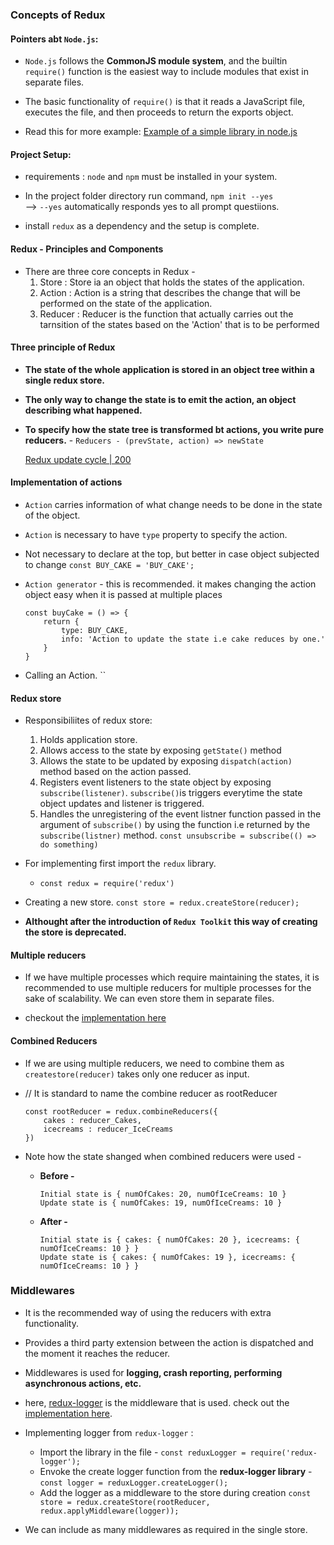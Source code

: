 ### Concepts of Redux

#### Pointers abt `Node.js`:

- `Node.js` follows the **CommonJS module system**, and the builtin `require()` function is the easiest way to include modules that exist in separate files. 

- The basic functionality of `require()` is that it reads a JavaScript file, executes the file, and then proceeds to return the exports object.

- Read this for more example: [Example of a simple library in node.js](https://nodejs.org/en/knowledge/getting-started/what-is-require/)

#### Project Setup: 

- requirements : `node` and `npm` must be installed in your system.
- In the project folder directory run command, `npm init --yes`    
        --> `--yes` automatically responds yes to all prompt questiions.

- install `redux` as a dependency and the setup is complete.


#### Redux - Principles and Components

- There are three core concepts in Redux - 
    1. Store : Store ia an object that holds the states of the application.
    2. Action : Action is a string that describes the change that will be performed on the state of the application.
    3. Reducer : Reducer is the function that actually carries out the tarnsition of the states based on the 'Action' that is to be performed

#### Three principle of Redux

- **The state of the whole application is stored in an object tree within a single redux store.**
- **The only way to change the state is to emit the action, an object describing what happened.**
- **To specify how the state tree is transformed bt actions, you write pure reducers.**
      - `Reducers - (prevState, action) => newState`

    [Redux update cycle | 200](./resources/redux.png)

#### Implementation of actions

- `Action` carries information of what change needs to be done in the state of the object.
- `Action` is necessary to have `type` property to specify the action.

- Not necessary to declare at the top, but better in case object subjected to change 
`const BUY_CAKE = 'BUY_CAKE';`

- `Action generator` - this is recommended. it makes changing the action object easy when it is passed at multiple places

    ```
    const buyCake = () => {
        return {
            type: BUY_CAKE,
            info: 'Action to update the state i.e cake reduces by one.'
        }
    }
    ```

- Calling an Action.
``

#### Redux store

- Responsibiliites of redux store:
    1. Holds application store.
    2. Allows access to the state by exposing `getState()` method
    3. Allows the state to be updated by exposing `dispatch(action)` method based on the action passed.
    4. Registers event listeners to the state object by exposing `subscribe(listener)`. `subscribe()`is triggers everytime the state object updates and listener is triggered.
    5. Handles the unregistering of the event listner function passed in the argument of `subscribe()` by using the function i.e returned by the `subscribe(listner)` method.
        `const unsubscribe = subscribe(() => do something)`

- For implementing first import the `redux` library.
  - `const redux = require('redux')`

- Creating a new store.
  `const store = redux.createStore(reducer);`

- **Althought after the introduction of `Redux Toolkit` this way of creating the store is deprecated.**

#### Multiple reducers

- If we have multiple processes which require maintaining the states, it is recommended to use multiple reducers for multiple processes for the sake of scalability. We can even store them in separate files.

- checkout the [implementation here](index.js)

#### Combined Reducers

- If we are using multiple reducers, we need to combine them as `createstore(reducer)` takes only one reducer as input.

- // It is standard to name the combine reducer as rootReducer
    ```
    const rootReducer = redux.combineReducers({
        cakes : reducer_Cakes,
        icecreams : reducer_IceCreams
    })
    ```

- Note how the state shanged when combined reducers were used - 

    - **Before -**
        ```
        Initial state is { numOfCakes: 20, numOfIceCreams: 10 }
        Update state is { numOfCakes: 19, numOfIceCreams: 10 }
        ```

    - **After -**
        ```
        Initial state is { cakes: { numOfCakes: 20 }, icecreams: { numOfIceCreams: 10 } }
        Update state is { cakes: { numOfCakes: 19 }, icecreams: { numOfIceCreams: 10 } }
        ```

### Middlewares

- It is the recommended way of using the reducers with extra functionality.
- Provides a third party extension between the action is dispatched and the moment it reaches the reducer.
- Middlewares is used for **logging, crash reporting, performing asynchronous actions, etc.**

- here, [redux-logger](https://www.npmjs.com/package/redux-logger) is the middleware that is used. check out the [implementation here](./index.js).

- Implementing logger from `redux-logger` :
    - Import the library in the file - `const reduxLogger = require('redux-logger');`
    - Envoke the create logger function from the **redux-logger library** - `const logger = reduxLogger.createLogger();`
    - Add the logger as a middleware to the store during creation 
        `const store = redux.createStore(rootReducer, redux.applyMiddleware(logger));`

- We can include as many middlewares as required in the single store.